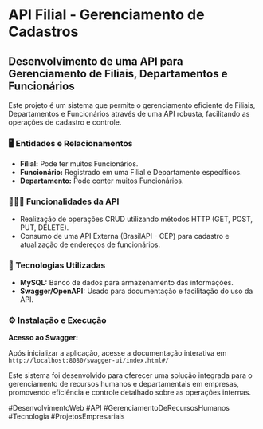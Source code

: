 # API Filial - Gerenciamento de Cadastros
<h2>Desenvolvimento de uma API para Gerenciamento de Filiais, Departamentos e Funcionários</h2>
<p>Este projeto é um sistema que permite o gerenciamento eficiente de Filiais, Departamentos e Funcionários através de uma API robusta, facilitando as operações de cadastro e controle.</p>
<h3>🖥️ Entidades e Relacionamentos</h3>
<ul>
  <li><b>Filial:</b> Pode ter muitos Funcionários.</li>
  <li><b>Funcionário:</b> Registrado em uma Filial e Departamento específicos.</li>
  <li><b>Departamento:</b> Pode conter muitos Funcionários.</li>
</ul>
<h3>👨🏾‍💻 Funcionalidades da API</h3>
<ul>
  <li>Realização de operações CRUD utilizando métodos HTTP (GET, POST, PUT, DELETE).</li>
  <li>Consumo de uma API Externa (BrasilAPI - CEP) para cadastro e atualização de endereços de funcionários.</li>
</ul>
<h3>🔧 Tecnologias Utilizadas</h3>
<ul>
  <li><b>MySQL:</b> Banco de dados para armazenamento das informações.</li>
  <li><b>Swagger/OpenAPI:</b> Usado para documentação e facilitação do uso da API.</li>
</ul>
<h3>⚙️ Instalação e Execução</h3>
<b>Acesso ao Swagger:</b>
<p>Após inicializar a aplicação, acesse a documentação interativa em <code>http://localhost:8080/swagger-ui/index.html#/</code></p>
<p>Este sistema foi desenvolvido para oferecer uma solução integrada para o gerenciamento de recursos humanos e departamentais em empresas, promovendo eficiência e controle detalhado sobre as operações internas.</p>
<p>#DesenvolvimentoWeb #API #GerenciamentoDeRecursosHumanos #Tecnologia #ProjetosEmpresariais</p>
